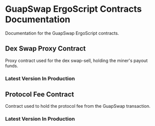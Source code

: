 # GuapSwap ErgoScript Contracts Documentation

Documentation for the GuapSwap ErgoScript contracts.

## Dex Swap Proxy Contract

Proxy contract used for the dex swap-sell, holding the miner's payout funds.

### Latest Version In Production

## Protocol Fee Contract

Contract used to hold the protocol fee from the GuapSwap transaction.

### Latest Version In Production